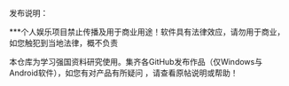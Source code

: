 发布说明：

***个人娱乐项目禁止传播及用于商业用途！软件具有法律效应，请勿用于商业，如您触犯到当地法律，概不负责

  本仓库为学习强国资料研究使用。集齐各GitHub发布作品（仅Windows与Android软件），如您有对产品有所疑问
  ，请查看原帖说明或帮助！
